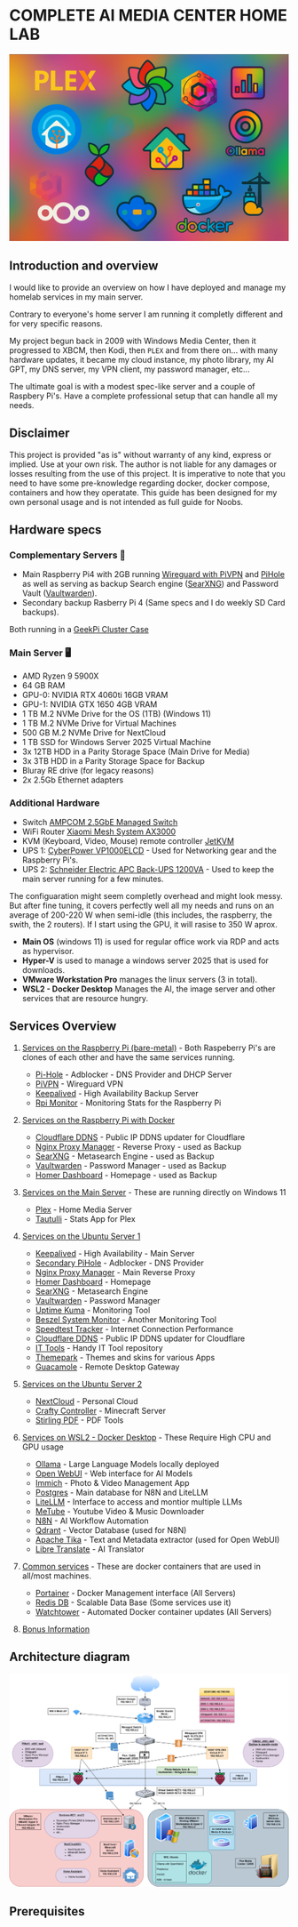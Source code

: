 # **COMPLETE AI MEDIA CENTER HOME LAB**

![BOLEX-Intro image](https://github.com/Bolex80/Complete-AI-Media-Center-Home-Lab/blob/main/images/intro-color.png)


## Introduction and overview
I would like to provide an overview on how I have deployed and manage my homelab services in my main server.

Contrary to everyone's home server I am running it completly different and for very specific reasons.

My project begun back in 2009 with Windows Media Center, then it progressed to XBCM, then Kodi, then `PLEX` and from there on... with many hardware updates, it became my cloud instance, my photo library, my AI GPT, my DNS server, my VPN client, my password manager, etc... 

The ultimate goal is with a modest spec-like server and a couple of Raspbery Pi's. Have a complete professional setup that can handle all my needs.

## Disclaimer
This project is provided "as is" without warranty of any kind, express or implied. Use at your own risk. The author is not liable for any damages or losses resulting from the use of this project. 
It is imperative to note that you need to have some pre-knowledge regarding docker, docker compose, containers and how they operatate. This guide has been designed for my own personal usage and is not intended as full guide for Noobs.

## Hardware specs

### Complementary Servers 🤖
- Main Raspberry Pi4 with 2GB running [Wireguard with PiVPN](https://www.pivpn.io/) and [PiHole](https://pi-hole.net/) as well as serving as backup Search engine ([SearXNG](https://github.com/searxng/searxng)) and Password Vault ([Vaultwarden](https://github.com/dani-garcia/vaultwarden)).
- Secondary backup Rasberry Pi 4 (Same specs and I do weekly SD Card backups).
  
Both running in a [GeekPi Cluster Case](https://www.amazon.com/GeeekPi-Raspberry-Cluster-Cooling-Heatsink/dp/B07MW3GM1T?th=1)  


### Main Server 🖥️
- AMD Ryzen 9 5900X
- 64 GB RAM
- GPU-0: NVIDIA RTX 4060ti 16GB VRAM
- GPU-1: NVIDIA GTX 1650 4GB VRAM
- 1 TB M.2 NVMe Drive for the OS (1TB) (Windows 11)
- 1 TB M.2 NVMe Drive for Virtual Machines
- 500 GB M.2 NVMe Drive for NextCloud
- 1 TB SSD for Windows Server 2025 Virtual Machine
- 3x 12TB HDD in a Parity Storage Space (Main Drive for Media)
- 3x 3TB HDD in a Parity Storage Space for Backup
- Bluray RE drive (for legacy reasons)
- 2x 2.5Gb Ethernet adapters

### Additional Hardware
- Switch [AMPCOM 2.5GbE Managed Switch](https://www.ampcom.hk/products/ampcom-2-5gbe-managed-switch-8-port-2-5gbase-t-network-switcher-10g-sfp-slot-uplink-web-management-qos-vlan-lacp-fanless)
- WiFi Router [Xiaomi Mesh System AX3000](https://www.mi.com/global/product/xiaomi-mesh-system-ax3000/)
- KVM (Keyboard, Video, Mouse) remote controller [JetKVM](https://jetkvm.com/)
- UPS 1: [CyberPower VP1000ELCD](https://www.cyberpower.com/eu/en/product/sku/vp1000elcd) - Used for Networking gear and the Raspberry Pi's.
- UPS 2: [Schneider Electric APC Back-UPS 1200VA](https://www.se.com/il/en/product/BX1200MI-GR/apc-backups-1200va-230v-avr-schuko-sockets/) - Used to keep the main server running for a few minutes.



The configuaration might seem completly overhead and might look messy. But after fine tuning, it covers perfectly well all my needs and runs on an average of 200-220 W when semi-idle (this includes, the raspberry, the swith, the 2 routers). If I start using the GPU, it will rasise to 350 W aprox.

- **Main OS** (windows 11) is used for regular office work via RDP and acts as hypervisor.
- **Hyper-V** is used to manage a windows server 2025 that is used for downloads.
- **VMware Workstation Pro** manages the linux servers (3 in total).
- **WSL2 - Docker Desktop** Manages the AI, the image server and other services that are resource hungry.


## Services Overview

1. [Services on the Raspberry Pi (bare-metal)](https://github.com/Bolex80/Complete-AI-Media-Center-Home-Lab/blob/main/docs/installation/raspberry-pi-services.md) - Both Raspeberry Pi's are clones of each other and have the same services running.
   - [Pi-Hole](https://github.com/Bolex80/Complete-AI-Media-Center-Home-Lab/blob/main/docs/installation/raspberry-pi-services.md#pi-hole) - Adblocker - DNS Provider and DHCP Server
   - [PiVPN](#pivpn) - Wireguard VPN
   - [Keepalived](https://github.com/Bolex80/Complete-AI-Media-Center-Home-Lab/tree/main/docs/high-availabilty.md) - High Availability Backup Server
   - [Rpi Monitor](#rpi-monitor) - Monitoring Stats for the Raspberry Pi
2. [Services on the Raspberry Pi with Docker](#services-on-the-raspberry-pi-with-docker)
   - [Cloudflare DDNS](#cloudflare-ddns) - Public IP DDNS updater for Cloudflare
   - [Nginx Proxy Manager](#nginx-proxy-manager) - Reverse Proxy - used as Backup 
   - [SearXNG](#searxng) - Metasearch Engine - used as Backup
   - [Vaultwarden](#vaultwarden) - Password Manager - used as Backup
   - [Homer Dashboard](#homer-dashboard) - Homepage - used as Backup
3. [Services on the Main Server](#services-running-on-the-main-server) - These are running directly on Windows 11
   - [Plex](#plex) - Home Media Server
   - [Tautulli](#tautulli) - Stats App for Plex
4. [Services on the Ubuntu Server 1](#services-on-the-ubuntu-server-1)
   - [Keepalived](#keepalived) - High Availability - Main Server
   - [Secondary PiHole](#secondary-pihole) - Adblocker - DNS Provider
   - [Nginx Proxy Manager](#nginx-proxy-manager) - Main Reverse Proxy
   - [Homer Dashboard](#homer-dashboard) - Homepage
   - [SearXNG](#searxng) - Metasearch Engine
   - [Vaultwarden](#vaultwarden) - Password Manager
   - [Uptime Kuma](#uptime-kuma) - Monitoring Tool
   - [Beszel System Monitor](#beszel-system-monitor) - Another Monitoring Tool
   - [Speedtest Tracker](#speedtest-tracker) - Internet Connection Performance
   - [Cloudflare DDNS](#cloudflare-ddns) - Public IP DDNS updater for Cloudflare
   - [IT Tools](#it-tools) - Handy IT Tool repository
   - [Themepark](#themepark) - Themes and skins for various Apps
   - [Guacamole](#guacamole) - Remote Desktop Gateway

5. [Services on the Ubuntu Server 2](#services-on-the-ubuntu-server-2)
   - [NextCloud](#nextcloud) - Personal Cloud
   - [Crafty Controller](#crafty-controller) - Minecraft Server
   - [Stirling PDF](#stirling-pdf) - PDF Tools

6. [Services on WSL2 - Docker Desktop](#services-on-wsl2-docker-desktop) - These Require High CPU and GPU usage
   - [Ollama](#Ollama) - Large Language Models locally deployed 
   - [Open WebUI](#open-webui) - Web interface for AI Models
   - [Immich](#immich) - Photo & Video Management App
   - [Postgres](#postgres) - Main database for N8N and LiteLLM
   - [LiteLLM](#litellm) - Interface to access and montior multiple LLMs
   - [MeTube](#metube) - Youtube Video & Music Downloader
   - [N8N](#n8n) - AI Workflow Automation
   - [Qdrant](#qdrant) - Vector Database (used for N8N)
   - [Apache Tika](#apache-tika) - Text and Metadata extractor (used for Open WebUI)
   - [Libre Translate](#libre-translate) - AI Translator

7. [Common services](#common-services) - These are docker containers that are used in all/most machines.
   - [Portainer](#portainer) - Docker Management interface (All Servers)
   - [Redis DB](#redis-db) - Scalable Data Base (Some services use it)
   - [Watchtower](#watchtower) - Automated Docker container updates (All Servers)

8. [Bonus Information](#bonus-information)

## Architecture diagram

![BOLEX-NETWORK](https://github.com/Bolex80/Complete-AI-Media-Center-Home-Lab/blob/main/images/BentomoNET-2025.png)


## Prerequisites
